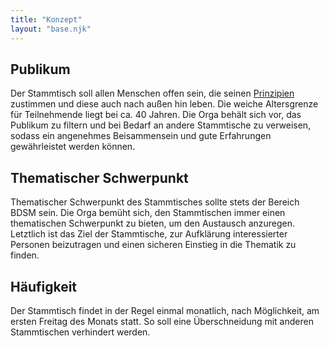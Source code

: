 ```yaml
---
title: "Konzept"
layout: "base.njk"
---
```

## Publikum
Der Stammtisch soll allen Menschen offen sein, die seinen [Prinzipien](/prinzipien.html) zustimmen und diese auch nach außen hin leben. Die weiche Altersgrenze für 
Teilnehmende liegt bei ca. 40 Jahren. Die Orga behält sich vor, das Publikum zu filtern und bei Bedarf an andere Stammtische zu verweisen, sodass ein angenehmes
Beisammensein und gute Erfahrungen gewährleistet werden können.

## Thematischer Schwerpunkt
Thematischer Schwerpunkt des Stammtisches sollte stets der Bereich BDSM sein. Die Orga bemüht sich, den Stammtischen immer einen thematischen Schwerpunkt zu bieten, 
um den Austausch anzuregen. Letztlich ist das Ziel der Stammtische, zur Aufklärung interessierter Personen beizutragen und einen sicheren Einstieg in die Thematik zu finden.

## Häufigkeit
Der Stammtisch findet in der Regel einmal monatlich, nach Möglichkeit, am ersten Freitag des Monats statt.
So soll eine Überschneidung mit anderen Stammtischen verhindert werden. 

